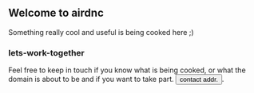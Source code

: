 ## Welcome to airdnc

Something really cool and useful is being cooked here ;)

### lets-work-together

Feel free to keep in touch if you know what is being cooked, or what the domain is about to be and if you want to take part.
 <button onclick='alert("yo@air@dnc#gmail@com".replaceAll("@", ".").replaceAll("#", "@"))'>contact addr.</button>.
